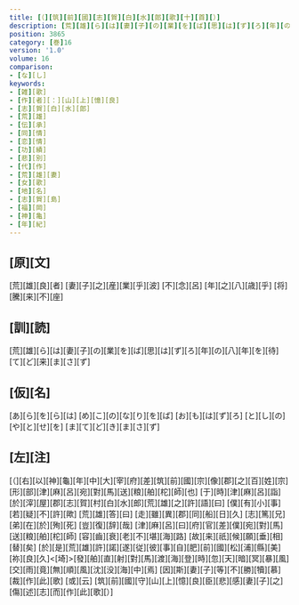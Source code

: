 ```yaml
---
title: [（][筑][前][國][志][賀][白][水][郎][歌][十][首][）]
description: [荒][雄][ら][は][妻][子][の][業][を][ば][思][は][ず][ろ][年][の][八][年][を][待][て][ど][来][ま][さ][ず]
position: 3865
category: [巻]16
version: '1.0'
volume: 16
comparison:
- [な][し]
keywords:
- [雑][歌]
- [作][者][：][山][上][憶][良]
- [志][賀][白][水][郎]
- [荒][雄]
- [伝][承]
- [同][情]
- [恋][情]
- [功][績]
- [悲][別]
- [代][作]
- [荒][雄][妻]
- [女][歌]
- [地][名]
- [志][賀][島]
- [福][岡]
- [神][亀]
- [年][紀]
---
```


## [原][文]

[荒][雄][良][者] [妻][子][之][産][業][乎][波] [不][念][呂] [年][之][八][歳][乎] [将][騰][来][不][座]

## [訓][読]

[荒][雄][ら][は][妻][子][の][業][を][ば][思][は][ず][ろ][年][の][八][年][を][待][て][ど][来][ま][さ][ず]

## [仮][名]

[あ][ら][を][ら][は] [め][こ][の][な][り][を][ば] [お][も][は][ず][ろ] [と][し][の][や][と][せ][を] [ま][て][ど][き][ま][さ][ず]

## [左][注]

[（][右][以][神][龜][年][中][大][宰][府][差][筑][前][國][宗][像][郡][之][百][姓][宗][形][部][津][麻][呂][宛][對][馬][送][粮][舶][柁][師][也] [于][時][津][麻][呂][詣][於][滓][屋][郡][志][賀][村][白][水][郎][荒][雄][之][許][語][曰] [僕][有][小][事][若][疑][不][許][歟] [荒][雄][答][曰] [走][雖][異][郡][同][船][日][久] [志][篤][兄][弟][在][於][殉][死] [豈][復][辞][哉] [津][麻][呂][曰][府][官][差][僕][宛][對][馬][送][粮][舶][柁][師] [容][齒][衰][老][不][堪][海][路] [故][来][祇][候][願][垂][相][替][矣] [於][是][荒][雄][許][諾][遂][従][彼][事][自][肥][前][國][松][浦][縣][美][祢][良][久]<[埼]>[發][舶][直][射][對][馬][渡][海][登][時][忽][天][暗][冥][暴][風][交][雨][竟][無][順][風][沈][没][海][中][焉] [因][斯][妻][子][等][不][勝][犢][慕][裁][作][此][歌] [或][云] [筑][前][國][守][山][上][憶][良][臣][悲][感][妻][子][之][傷][述][志][而][作][此][歌][）]
